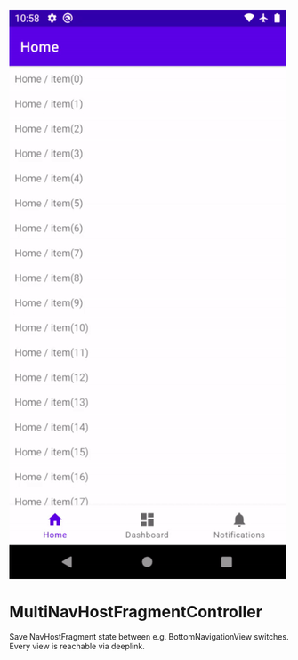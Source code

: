 ![Sample](readme/animation.gif)

# MultiNavHostFragmentController

Save NavHostFragment state between e.g. BottomNavigationView switches.
Every view is reachable via deeplink.